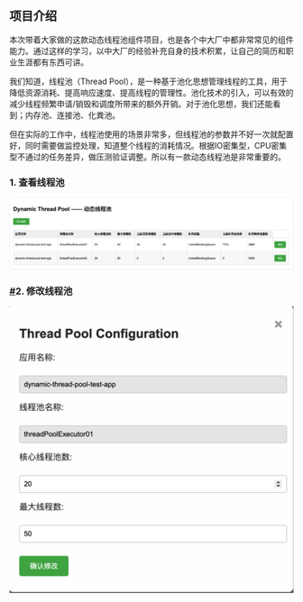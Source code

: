 ## 项目介绍

本次带着大家做的这款动态线程池组件项目，也是各个中大厂中都非常常见的组件能力。通过这样的学习，以中大厂的经验补充自身的技术积累，让自己的简历和职业生涯都有东西可讲。

我们知道，线程池（Thread Pool），是一种基于池化思想管理线程的工具，用于降低资源消耗、提高响应速度、提高线程的管理性。池化技术的引入，可以有效的减少线程频繁申请/销毁和调度所带来的额外开销。对于池化思想，我们还能看到；内存池、连接池、化粪池。

但在实际的工作中，线程池使用的场景非常多，但线程池的参数并不好一次就配置好，同时需要做监控处理，知道整个线程的消耗情况。根据IO密集型，CPU密集型不通过的任务差异，做压测验证调整。所以有一款动态线程池是非常重要的。

### 1. 查看线程池

![img](https://github.com/ruxyeah/dynamic-thread-pool/blob/main/docs/front/img.png?raw=true)

### [#](https://bugstack.cn/md/zsxq/project/dynamic-thread-pool.html#_2-修改线程池)2. 修改线程池

![img](https://github.com/ruxyeah/dynamic-thread-pool/blob/main/docs/front/img_1.png?raw=true)

